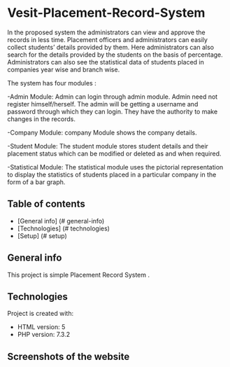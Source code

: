 # Vesit-Placement-Record-System
In the proposed system the administrators can view and approve the records in less time. Placement officers and administrators can easily collect students’ details provided by them. Here administrators can also search for the details provided by the students on the basis of percentage. Administrators can also see the statistical data of students placed in companies year wise and branch wise.

The system has four modules : 

-Admin Module: Admin can login through admin module. Admin need not register himself/herself. The admin will be getting a username and password through which they can login. They have the authority to make changes in the records.

-Company Module: company Module shows the company details.

-Student Module: The student module stores student details and their placement status which can be modified or deleted as and when required.

-Statistical Module: The statistical module uses the pictorial representation to display the statistics of students placed in a particular company in the form of a bar graph.

## Table of contents
* [General info] (# general-info)
* [Technologies] (# technologies)
* [Setup] (# setup)

## General info
This project is simple Placement Record System .
	
## Technologies
Project is created with:
* HTML version: 5
* PHP version: 7.3.2

## Screenshots of the website


